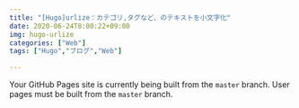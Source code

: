 ```yaml
---
title: "[Hugo]urlize：カテゴリ,タグなど、のテキストを小文字化"
date: 2020-06-24T8:00:22+09:00
img: hugo-urlize
categories: ["Web"]
tags: ["Hugo","ブログ","Web"]

---
```


Your GitHub Pages site is currently being built from the `master` branch.
User pages must be built from the `master` branch.